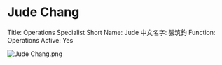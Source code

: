 # Jude Chang

Title: Operations Specialist
Short Name: Jude
中文名字: 張筑鈞
Function: Operations
Active: Yes

![Jude Chang.png](Jude%20Chang%20b7e9cb551c934bb09afe8fd3ee4a1374/Jude_Chang.png)